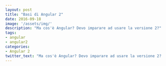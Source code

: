```yaml
---
layout: post
title: "Basi di Angular 2"
date: 2016-09-18
image: '/assets/img/'
description: "Ma cos'è Angular? Devo imparare ad usare la versione 2?"
tags:
- angular
- angular2
categories:
- Angular 2
twitter_text: "Ma cos'è Angular? Devo imparare ad usare la versione 2? da @giammaleoni"
---
```


[](https://publish.twitter.com/oembed?url=https://twitter.com/Interior/status/463440424141459456)
